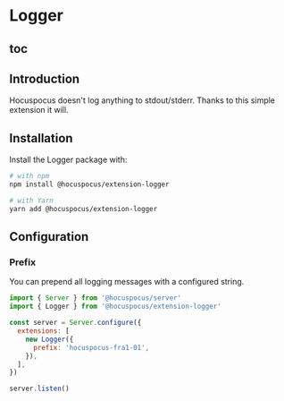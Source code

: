 # Logger

## toc

## Introduction

Hocuspocus doesn't log anything to stdout/stderr. Thanks to this simple extension it will.

## Installation

Install the Logger package with:

```bash
# with npm
npm install @hocuspocus/extension-logger

# with Yarn
yarn add @hocuspocus/extension-logger
```

## Configuration

### Prefix
You can prepend all logging messages with a configured string.

```js
import { Server } from '@hocuspocus/server'
import { Logger } from '@hocuspocus/extension-logger'

const server = Server.configure({
  extensions: [
    new Logger({
      prefix: 'hocuspocus-fra1-01',
    }),
  ],
})

server.listen()
```
